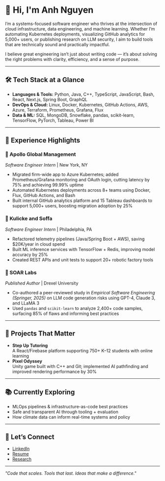 # 👋 Hi, I'm Anh Nguyen

I’m a systems-focused software engineer who thrives at the intersection of cloud infrastructure, data engineering, and machine learning. Whether I’m automating Kubernetes deployments, visualizing GitHub analytics for 5,000+ users, or publishing research on LLM security, I aim to build tools that are technically sound and practically impactful.

I believe great engineering isn’t just about writing code — it’s about solving the right problems with clarity, efficiency, and a sense of purpose.

---

## 🛠️ Tech Stack at a Glance

- **Languages & Tools:** Python, Java, C++, TypeScript, JavaScript, Bash, React, Next.js, Spring Boot, GraphQL  
- **DevOps & Cloud:** Linux, Docker, Kubernetes, GitHub Actions, AWS, Azure, Terraform, Prometheus, Grafana, Flux  
- **Data & ML:** SQL, MongoDB, Snowflake, pandas, scikit-learn, TensorFlow, PyTorch, Tableau, Power BI

---

## 💼 Experience Highlights

### 🏢 Apollo Global Management  
*Software Engineer Intern* | New York, NY  
- Migrated firm-wide app to Azure Kubernetes; added Prometheus/Grafana monitoring and OAuth login, cutting latency by 75% and achieving 99.99% uptime  
- Automated Kubernetes deployments across 8+ teams using Docker, Flux, GitHub Actions, and Bash  
- Built internal GitHub analytics platform and 15 Tableau dashboards to support 5,000+ users, boosting migration adoption by 25%

### 🦾 Kulicke and Soffa  
*Software Engineer Intern* | Philadelphia, PA  
- Refactored telemetry pipelines (Java/Spring Boot + AWS), saving $20K/year in cloud spend  
- Built ML inference services with TensorFlow + Redis, improving model accuracy by 25%  
- Created REST APIs and unit tests to support 20+ robotic factory tools

### 🧪 SOAR Labs  
*Published Author* | Drexel University  
- Co-authored a peer-reviewed study in *Empirical Software Engineering (Springer, 2025)* on LLM code generation risks using GPT-4, Claude 3, and LLaMA 3  
- Used `pandas` and `scikit-learn` to analyze 2,400+ code samples, surfacing 85% of flaws and informing best practices

---

## 🌱 Projects That Matter

- **Step Up Tutoring**  
  A React/Firebase platform supporting 750+ K–12 students with online learning  
- **Pixel Odyssey**  
  Unity game built with C++ and Git; implemented AI pathfinding and improved rendering performance by 30%

---

## 📚 Currently Exploring

- MLOps pipelines & infrastructure-as-code best practices  
- Safe and transparent AI through tooling + evaluation  
- How climate data can inform real-time systems and policy  

---

## 🔗 Let’s Connect

- [LinkedIn](https://linkedin.com/in/anh-nguyen-drexel)  
- [Resume](https://example.com/your-resume.pdf)  
- [Research](https://link.springer.com/article/10.1007/s10664-025-10658-6)

---

*"Code that scales. Tools that last. Ideas that make a difference."*
